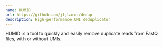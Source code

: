 ```yaml
---
name: HUMID
url: https://github.com/jfjlaros/dedup
description: High-performance UMI deduplicator
---
```


HUMID is a tool to quickly and easily remove duplicate reads from FastQ files, with or without UMIs.
